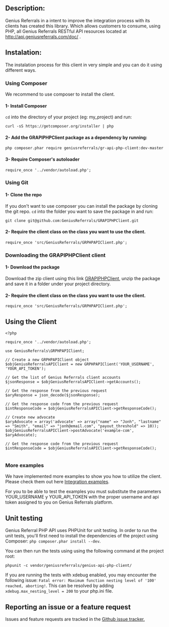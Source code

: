 Description:
------------

Genius Referrals in a intent to improve the integration process with its clients has created this library. 
Which allows customers to consume, using PHP, all Genius Referrals RESTful API resources located at http://api.geniusreferrals.com/doc/ . 

Instalation:
------------

The instalation process for this client in very simple and you can do it using different ways. 

### Using Composer

We recommend to use composer to install the client. 

#### 1- Install Composer

```cd``` into the directory of your project (eg: my_project) and run:

```
curl -sS https://getcomposer.org/installer | php
```

#### 2- Add the GRAPIPHPClient package as a dependency by running: 

```
php composer.phar require geniusreferrals/gr-api-php-client:dev-master
```

#### 3- Require Composer's autoloader

```
require_once '../vendor/autoload.php';
```

### Using Git

#### 1- Clone the repo 

If you don't want to use composer you can install the package by cloning the git repo. 
```cd``` into the folder you want to save the package in and run: 

```
git clone git@github.com:GeniusReferrals/GRAPIPHPClient.git
```

#### 2- Require the client class on the class you want to use the client. 

``` 
require_once 'src/GeniusReferrals/GRPHPAPIClient.php';
```` 

### Downloading the GRAPIPHPClient client

#### 1- Download the package

Download the zip client using this link [GRAPIPHPClient](https://github.com/GeniusReferrals/GRAPIPHPClient/archive/master.zip), 
unzip the package and save it in a folder under your project directory. 

#### 2- Require the client class on the class you want to use the client. 

``` 
require_once 'src/GeniusReferrals/GRPHPAPIClient.php';
```` 

Using the Client
----------------

```
<?php

require_once '../vendor/autoload.php';

use GeniusReferrals\GRPHPAPIClient;

// Create a new GRPHPAPIClient object
$objGeniusReferralsAPIClient = new GRPHPAPIClient('YOUR_USERNAME', 'YOUR_API_TOKEN');

// Get the list of Genius Referrals client accounts
$jsonResponse = $objGeniusReferralsAPIClient->getAccounts();

// Get the response from the previous request
$aryResponse = json_decode($jsonResponse);

// Get the response code from the previous request
$intResponseCode = $objGeniusReferralsAPIClient->getResponseCode();

// Create new advocate
$aryAdvocate = array('advocate' => array("name" => "Jonh", "lastname" => "Smith", "email" => "jonh@email.com", "payout_threshold" => 10));
$objGeniusReferralsAPIClient->postAdvocate('example-com', $aryAdvocate);

// Get the response code from the previous request
$intResponseCode = $objGeniusReferralsAPIClient->getResponseCode();
 
```

### More examples

We have implemented more examples to show you how to utilize the client. Please check them out here [Integration examples](examples.en.md).

For you to be able to test the examples you must substitute the parameters YOUR_USERNAME y YOUR_API_TOKEN 
with the proper username and api token assigned to you on Genius Referrals platform.


Unit testing
------------

Genius Referral PHP API uses PHPUnit for unit testing. In order to run the unit tests, you'll first need to install the dependencies of the project using Composer: ```php composer.phar install --dev```. 

You can then run the tests using using the following command at the project root:
```
phpunit -c vendor/geniusreferrals/genius-api-php-client/
```

If you are running the tests with xdebug enabled, you may encounter the following issue: ```Fatal error: Maximum function nesting level of '100' reached, aborting!```. This can be resolved by adding ```xdebug.max_nesting_level = 200``` to your php.ini file.


Reporting an issue or a feature request
---------------------------------------

Issues and feature requests are tracked in the [Github issue tracker.](https://github.com/GeniusReferrals/GRAPIJavascriptClient/issues)
